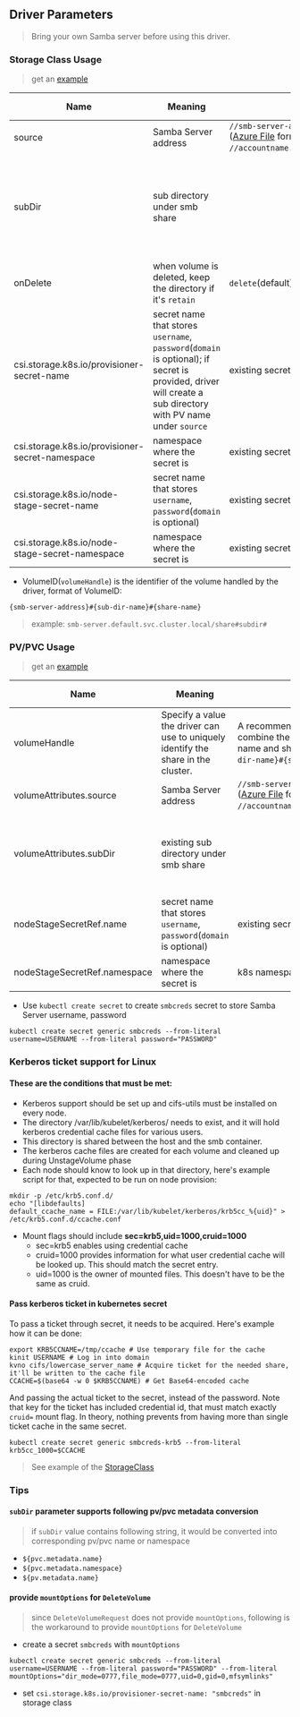 ## Driver Parameters
> Bring your own Samba server before using this driver.
### Storage Class Usage
> get an [example](../deploy/example/storageclass-smb.yaml)

Name | Meaning | Available Value | Mandatory | Default value
--- | --- | --- | --- | ---
source | Samba Server address | `//smb-server-address/sharename` </br>([Azure File](https://docs.microsoft.com/en-us/azure/storage/files/storage-files-introduction) format: `//accountname.file.core.windows.net/filesharename`) | Yes |
subDir | sub directory under smb share |  | No | if sub directory does not exist, this driver would create a new one
onDelete | when volume is deleted, keep the directory if it's `retain` | `delete`(default), `retain`, `archive`  | No | `delete`
csi.storage.k8s.io/provisioner-secret-name | secret name that stores `username`, `password`(`domain` is optional); if secret is provided, driver will create a sub directory with PV name under `source` | existing secret name |  No  |
csi.storage.k8s.io/provisioner-secret-namespace | namespace where the secret is | existing secret namespace |  No  |
csi.storage.k8s.io/node-stage-secret-name | secret name that stores `username`, `password`(`domain` is optional) | existing secret name |  Yes  |
csi.storage.k8s.io/node-stage-secret-namespace | namespace where the secret is | existing secret namespace   |  Yes  |

 - VolumeID(`volumeHandle`) is the identifier of the volume handled by the driver, format of VolumeID: 
```
{smb-server-address}#{sub-dir-name}#{share-name}
```
> example: `smb-server.default.svc.cluster.local/share#subdir#`

### PV/PVC Usage
> get an [example](../deploy/example/pv-smb.yaml)

Name | Meaning | Available Value | Mandatory | Default value
--- | --- | --- | --- | ---
volumeHandle | Specify a value the driver can use to uniquely identify the share in the cluster. | A recommended way to produce a unique value is to combine the smb-server address, sub directory name and share name: `{smb-server-address}#{sub-dir-name}#{share-name}`. | Yes |
volumeAttributes.source | Samba Server address | `//smb-server-address/sharename` </br>([Azure File](https://docs.microsoft.com/en-us/azure/storage/files/storage-files-introduction) format: `//accountname.file.core.windows.net/filesharename`) | Yes |
volumeAttributes.subDir | existing sub directory under smb share |  | No | sub directory must exist otherwise mount would fail
nodeStageSecretRef.name | secret name that stores `username`, `password`(`domain` is optional) | existing secret name |  Yes  |
nodeStageSecretRef.namespace | namespace where the secret is | k8s namespace  |  Yes  |

 - Use `kubectl create secret` to create `smbcreds` secret to store Samba Server username, password
```console
kubectl create secret generic smbcreds --from-literal username=USERNAME --from-literal password="PASSWORD"
```

### Kerberos ticket support for Linux
#### These are the conditions that must be met:
 - Kerberos support should be set up and cifs-utils must be installed on every node.
 - The directory /var/lib/kubelet/kerberos/ needs to exist, and it will hold kerberos credential cache files for various users.
 - This directory is shared between the host and the smb container.
 - The kerberos cache files are created for each volume and cleaned up during UnstageVolume phase
 - Each node should know to look up in that directory, here's example script for that, expected to be run on node provision:
```console
mkdir -p /etc/krb5.conf.d/
echo "[libdefaults]
default_ccache_name = FILE:/var/lib/kubelet/kerberos/krb5cc_%{uid}" > /etc/krb5.conf.d/ccache.conf
   ```
 - Mount flags should include **sec=krb5,uid=1000,cruid=1000**
   - sec=krb5 enables using credential cache
   - cruid=1000 provides information for what user credential cache will be looked up. This should match the secret entry.
   - uid=1000 is the owner of mounted files. This doesn't have to be the same as cruid.

#### Pass kerberos ticket in kubernetes secret 
To pass a ticket through secret, it needs to be acquired. Here's example how it can be done:

```console
export KRB5CCNAME=/tmp/ccache # Use temporary file for the cache 
kinit USERNAME # Log in into domain
kvno cifs/lowercase_server_name # Acquire ticket for the needed share, it'll be written to the cache file
CCACHE=$(base64 -w 0 $KRB5CCNAME) # Get Base64-encoded cache
```

And passing the actual ticket to the secret, instead of the password.
Note that key for the ticket has included credential id, that must match exactly `cruid=` mount flag.
In theory, nothing prevents from having more than single ticket cache in the same secret.
```console
kubectl create secret generic smbcreds-krb5 --from-literal krb5cc_1000=$CCACHE
```

> See example of the [StorageClass](../deploy/example/storageclass-smb-krb5.yaml)

### Tips
#### `subDir` parameter supports following pv/pvc metadata conversion
> if `subDir` value contains following string, it would be converted into corresponding pv/pvc name or namespace
 - `${pvc.metadata.name}`
 - `${pvc.metadata.namespace}`
 - `${pv.metadata.name}`

#### provide `mountOptions` for `DeleteVolume`
> since `DeleteVolumeRequest` does not provide `mountOptions`, following is the workaround to provide `mountOptions` for `DeleteVolume`
  - create a secret `smbcreds` with `mountOptions`
```console
kubectl create secret generic smbcreds --from-literal username=USERNAME --from-literal password="PASSWORD" --from-literal mountOptions="dir_mode=0777,file_mode=0777,uid=0,gid=0,mfsymlinks"
```

 - set `csi.storage.k8s.io/provisioner-secret-name: "smbcreds"` in storage class
